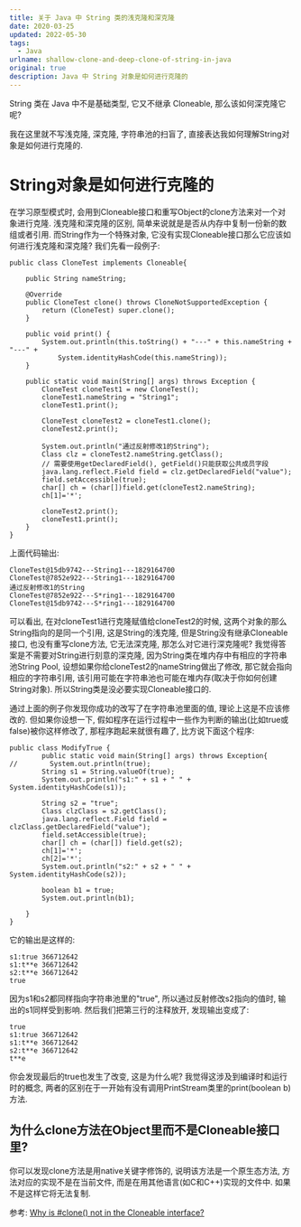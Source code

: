 ```yaml
---
title: 关于 Java 中 String 类的浅克隆和深克隆
date: 2020-03-25
updated: 2022-05-30
tags:
  - Java
urlname: shallow-clone-and-deep-clone-of-string-in-java
original: true
description: Java 中 String 对象是如何进行克隆的
---
```

String 类在 Java 中不是基础类型, 它又不继承 Cloneable, 那么该如何深克隆它呢? 
<!--more-->
我在这里就不写浅克隆, 深克隆, 字符串池的扫盲了, 直接表达我如何理解String对象是如何进行克隆的.
# String对象是如何进行克隆的 
在学习原型模式时, 会用到Cloneable接口和重写Object的clone方法来对一个对象进行克隆. 浅克隆和深克隆的区别, 简单来说就是是否从内存中复制一份新的数组或者引用. 而String作为一个特殊对象, 它没有实现Cloneable接口那么它应该如何进行浅克隆和深克隆? 
我们先看一段例子: 
~~~
public class CloneTest implements Cloneable{
    
    public String nameString;

    @Override
    public CloneTest clone() throws CloneNotSupportedException {
        return (CloneTest) super.clone();
    }

    public void print() {
        System.out.println(this.toString() + "---" + this.nameString + "---" +
            System.identityHashCode(this.nameString));
    }
    
    public static void main(String[] args) throws Exception {
        CloneTest cloneTest1 = new CloneTest();
        cloneTest1.nameString = "String1";
        cloneTest1.print();
        
        CloneTest cloneTest2 = cloneTest1.clone();
        cloneTest2.print();
  
        System.out.println("通过反射修改1的String");
        Class clz = cloneTest2.nameString.getClass();
        // 需要使用getDeclaredField(), getField()只能获取公共成员字段
        java.lang.reflect.Field field = clz.getDeclaredField("value");
        field.setAccessible(true);
        char[] ch = (char[])field.get(cloneTest2.nameString);
        ch[1]='*';

        cloneTest2.print();
        cloneTest1.print();
    }
}
~~~
上面代码输出:
~~~
CloneTest@15db9742---String1---1829164700
CloneTest@7852e922---String1---1829164700
通过反射修改1的String
CloneTest@7852e922---S*ring1---1829164700
CloneTest@15db9742---S*ring1---1829164700
~~~
可以看出, 在对cloneTest1进行克隆赋值给cloneTest2的时候, 这两个对象的那么String指向的是同一个引用, 这是String的浅克隆, 但是String没有继承Cloneable接口, 也没有重写clone方法, 它无法深克隆, 那怎么对它进行深克隆呢? 我觉得答案是不需要对String进行刻意的深克隆, 因为String类在堆内存中有相应的字符串池String Pool, 设想如果你给cloneTest2的nameString做出了修改, 那它就会指向相应的字符串引用, 该引用可能在字符串池也可能在堆内存(取决于你如何创建String对象). 所以String类是没必要实现Cloneable接口的. 

通过上面的例子你发现你成功的改写了在字符串池里面的值, 理论上这是不应该修改的. 但如果你设想一下, 假如程序在运行过程中一些作为判断的输出(比如true或false)被你这样修改了, 那程序跑起来就很有趣了, 比方说下面这个程序: 
~~~
public class ModifyTrue {
        public static void main(String[] args) throws Exception{
//        System.out.println(true);
        String s1 = String.valueOf(true);
        System.out.println("s1:" + s1 + " " + System.identityHashCode(s1));
        
        String s2 = "true";
        Class clzClass = s2.getClass();
        java.lang.reflect.Field field = clzClass.getDeclaredField("value");
        field.setAccessible(true);
        char[] ch = (char[]) field.get(s2);
        ch[1]='*';
        ch[2]='*';
        System.out.println("s2:" + s2 + " " + System.identityHashCode(s2));
        
        boolean b1 = true;
        System.out.println(b1);
        
    }
}
~~~
它的输出是这样的: 
~~~
s1:true 366712642
s1:t**e 366712642
s2:t**e 366712642
true
~~~
因为s1和s2都同样指向字符串池里的"true", 所以通过反射修改s2指向的值时, 输出的s1同样受到影响. 然后我们把第三行的注释放开, 发现输出变成了: 
~~~
true
s1:true 366712642
s1:t**e 366712642
s2:t**e 366712642
t**e
~~~
你会发现最后的true也发生了改变, 这是为什么呢? 我觉得这涉及到编译时和运行时的概念, 两者的区别在于一开始有没有调用PrintStream类里的print(boolean b)方法. 

## 为什么clone方法在Object里而不是Cloneable接口里?
你可以发现clone方法是用native关键字修饰的, 说明该方法是一个原生态方法, 方法对应的实现不是在当前文件, 而是在用其他语言(如C和C++)实现的文件中. 如果不是这样它将无法复制. 

参考: [Why is #clone() not in the Cloneable interface?](https://stackoverflow.com/questions/13670152/why-is-clone-not-in-the-cloneable-interface)























